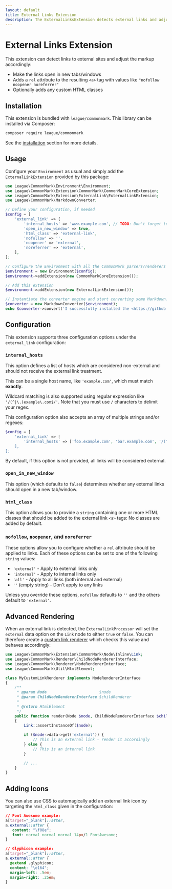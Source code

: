 ```yaml
---
layout: default
title: External Links Extension
description: The ExternalLinksExtension detects external links and adjusts their HTML markup
---
```


# External Links Extension

This extension can detect links to external sites and adjust the markup accordingly:

- Make the links open in new tabs/windows
- Adds a `rel` attribute to the resulting `<a>` tag with values like `"nofollow noopener noreferrer"`
- Optionally adds any custom HTML classes

## Installation

This extension is bundled with `league/commonmark`. This library can be installed via Composer:

```bash
composer require league/commonmark
```

See the [installation](/2.5/installation/) section for more details.

## Usage

Configure your `Environment` as usual and simply add the `ExternalLinkExtension` provided by this package:

```php
use League\CommonMark\Environment\Environment;
use League\CommonMark\Extension\CommonMark\CommonMarkCoreExtension;
use League\CommonMark\Extension\ExternalLink\ExternalLinkExtension;
use League\CommonMark\MarkdownConverter;

// Define your configuration, if needed
$config = [
    'external_link' => [
        'internal_hosts' => 'www.example.com', // TODO: Don't forget to set this!
        'open_in_new_window' => true,
        'html_class' => 'external-link',
        'nofollow' => '',
        'noopener' => 'external',
        'noreferrer' => 'external',
    ],
];

// Configure the Environment with all the CommonMark parsers/renderers
$environment = new Environment($config);
$environment->addExtension(new CommonMarkCoreExtension());

// Add this extension
$environment->addExtension(new ExternalLinkExtension());

// Instantiate the converter engine and start converting some Markdown!
$converter = new MarkdownConverter($environment);
echo $converter->convert('I successfully installed the <https://github.com/thephpleague/commonmark> project!');
```

## Configuration

This extension supports three configuration options under the `external_link` configuration:

### `internal_hosts`

This option defines a list of hosts which are considered non-external and should not receive the external link treatment.

This can be a single host name, like `'example.com'`, which must match **exactly**.

Wildcard matching is also supported using regular expression like `'/(^|\.)example\.com$/'`.  Note that you must use `/` characters to delimit your regex.

This configuration option also accepts an array of multiple strings and/or regexes:

```php
$config = [
    'external_link' => [
        'internal_hosts' => ['foo.example.com', 'bar.example.com', '/(^|\.)google\.com$/],
    ],
];
```

By default, if this option is not provided, all links will be considered external.

### `open_in_new_window`

This option (which defaults to `false`) determines whether any external links should open in a new tab/window.

### `html_class`

This option allows you to provide a `string` containing one or more HTML classes that should be added to the external link `<a>` tags:  No classes are added by default.

### `nofollow`, `noopener`, and `noreferrer`

These options allow you to configure whether a `rel` attribute should be applied to links.  Each of these options can be set to one of the following `string` values:

- `'external'` - Apply to external links only
- `'internal'` - Apply to internal links only
- `'all'` - Apply to all links (both internal and external)
- `''` (empty string) - Don't apply to any links

Unless you override these options, `nofollow` defaults to `''` and the others default to `'external'`.

## Advanced Rendering

When an external link is detected, the `ExternalLinkProcessor` will set the `external` data option on the `Link` node to either `true` or `false`.  You can therefore create a [custom link renderer](/2.5/customization/rendering/) which checks this value and behaves accordingly:

```php
use League\CommonMark\Extension\CommonMark\Node\Inline\Link;
use League\CommonMark\Renderer\ChildNodeRendererInterface;
use League\CommonMark\Renderer\NodeRendererInterface;
use League\CommonMark\Util\HtmlElement;

class MyCustomLinkRenderer implements NodeRendererInterface
{
    /**
     * @param Node                       $node
     * @param ChildNodeRendererInterface $childRenderer
     *
     * @return HtmlElement
     */
    public function render(Node $node, ChildNodeRendererInterface $childRenderer)
    {
        Link::assertInstanceOf($node);

        if ($node->data->get('external')) {
            // This is an external link - render it accordingly
        } else {
            // This is an internal link
        }

        // ...
    }
}
```

## Adding Icons

You can also use CSS to automagically add an external link icon by targeting the `html_class` given in the configuration:

```css
// Font Awesome example:
a[target="_blank"]::after,
a.external::after {
   content: "\f08e";
   font: normal normal normal 14px/1 FontAwesome;
}

// Glyphicon example:
a[target="_blank"]::after,
a.external::after {
  @extend .glyphicon;
  content: "\e164";
  margin-left: .5em;
  margin-right: .25em;
}
```
